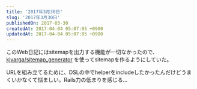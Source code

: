 ```yaml
---
title: '2017年3月30日'
slug: '2017年3月30日'
publishedOn: 2017-03-30
createdAt: 2017-04-04 05:07:05 +0900
updatedAt: 2017-04-04 05:07:05 +0900
---
```

このWeb日記にはsitemapを出力する機能が一切なかったので、 [kjvarga/sitemap_generator](https://github.com/kjvarga/sitemap_generator) を使ってsitemapを作るようにしていた。

URLを組み立てるために、DSLの中でhelperをincludeしたかったんだけどうまくいかなくて悩ましい。Rails力の低まりを感じる…
